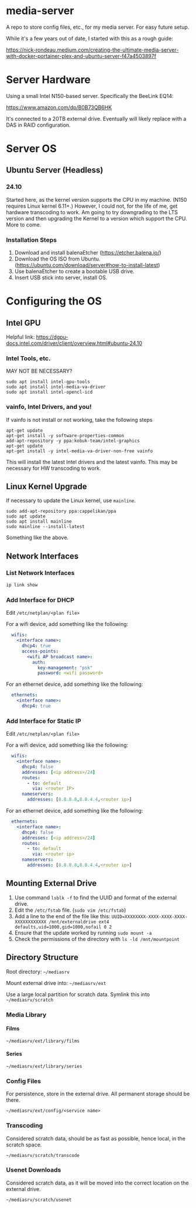 # media-server
A repo to store config files, etc., for my media server. For easy future setup.

While it's a few years out of date, I started with this as a rough guide:

https://nick-rondeau.medium.com/creating-the-ultimate-media-server-with-docker-portainer-plex-and-ubuntu-server-f47a4503897f

# Server Hardware
Using a small Intel N150-based server. Specifically the BeeLink EQ14:

https://www.amazon.com/dp/B0B73QB6HK

It's connected to a 20TB external drive. Eventually will likely replace with a DAS in RAID configuration.

# Server OS

## Ubuntu Server (Headless)

### 24.10
Started here, as the kernel version supports the CPU in my machine. (N150 requires Linux kernel 6.11+.) However, I could not, for the life of me, get hardware transcoding to work. Am going to try downgrading to the LTS version and then upgrading the Kernel to a version which support the CPU. More to come.

### Installation Steps
1. Download and install balenaEtcher (https://etcher.balena.io/)
1. Download the OS ISO from Ubuntu. (https://ubuntu.com/download/server#how-to-install-latest)
1. Use balenaEtcher to create a bootable USB drive.
1. Insert USB stick into server, install OS.


# Configuring the OS

## Intel GPU
Helpful link: https://dgpu-docs.intel.com/driver/client/overview.html#ubuntu-24.10

### Intel Tools, etc.
MAY NOT BE NECESSARY?

```
sudo apt install intel-gpu-tools
sudo apt install intel-media-va-driver
sudo apt install intel-opencl-icd
```

### vainfo, Intel Drivers, and you!
If vainfo is not install or not working, take the following steps

```
apt-get update
apt-get install -y software-properties-common
add-apt-repository -y ppa:kobuk-team/intel-graphics
apt-get update
apt-get install -y intel-media-va-driver-non-free vainfo
```

This will install the latest Intel drivers and the latest vainfo. This may be necessary for HW transcoding to work.

## Linux Kernel Upgrade
If necessary to update the Linux kernel, use `mainline`.

```
sudo add-apt-repository ppa:cappelikan/ppa
sudo apt update
sudo apt install mainline
sudo mainline --install-latest
```

Something like the above.

## Network Interfaces

### List Network Interfaces

```bash
ip link show
```

### Add Interface for DHCP

Edit `/etc/netplan/<plan file>`

For a wifi device, add something like the following:

```yaml
  wifis:
    <interface name>:
      dhcp4: true
      access-points:
        <wifi AP broadcast name>:
          auth:
            key-management: "psk"
            password: <wifi password>
```

For an ethernet device, add something like the following:

```yaml
  ethernets:
    <interface name>:
      dhcp4: true
```

### Add Interface for Static IP

Edit `/etc/netplan/<plan file>`

For a wifi device, add something like the following:

```yaml
  wifis:
    <interface name>:
      dhcp4: false
      addresses: [<ip address>/24]
      routes:
        - to: default
          via: <router IP>
      nameservers:
        addresses: [8.8.8.8,8.8.4.4,<router ip>]
```

For an ethernet device, add something like the following:

```yaml
  ethernets:
    <interface name>:
      dhcp4: false
      addresses: [<ip address>/24]
      routes:
        - to: default
          via: <router ip>
      nameservers:
        addresses: [8.8.8.8,8.8.4.4,<router ip>]
```

## Mounting External Drive
1. Use command `lsblk -f` to find the UUID and format of the external drive.
1. Edit the `/etc/fstab` file. (`sudo vim /etc/fstab`)
1. Add a line to the end of the file like this: `UUID=XXXXXXXX-XXXX-XXXX-XXXX-XXXXXXXXXXXX /mnt/externaldrive ext4 defaults,uid=1000,gid=1000,nofail 0 2`
1. Ensure that the update worked by running `sudo mount -a`
1. Check the permissions of the directory with `ls -ld /mnt/mountpoint`

## Directory Structure
Root directory: `~/mediasrv`

Mount external drive into: `~/mediasrv/ext`

Use a large local partition for scratch data. Symlink this into `~/mediasrv/scratch`

### Media Library

#### Films
`~/mediasrv/ext/library/films`

#### Series
`~/mediasrv/ext/library/series`

### Config Files
For persistence, store in the external drive. All permanent storage should be there.

`~/mediasrv/ext/config/<service name>`

### Transcoding
Considered scratch data, should be as fast as possible, hence local, in the scratch space.

`~/mediasrv/scratch/transcode`

### Usenet Downloads
Considered scratch data, as it will be moved into the correct location on the external drive.

`~/mediasrv/scratch/usenet`
